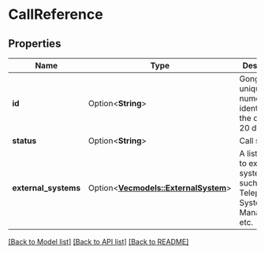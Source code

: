 # CallReference

## Properties

Name | Type | Description | Notes
------------ | ------------- | ------------- | -------------
**id** | Option<**String**> | Gong's unique numeric identifier for the call (up to 20 digits). | [optional]
**status** | Option<**String**> | Call status | [optional]
**external_systems** | Option<[**Vec<models::ExternalSystem>**](ExternalSystem.md)> | A list of links to external systems such as CRM, Telephony System, Case Management, etc. | [optional]

[[Back to Model list]](../README.md#documentation-for-models) [[Back to API list]](../README.md#documentation-for-api-endpoints) [[Back to README]](../README.md)


